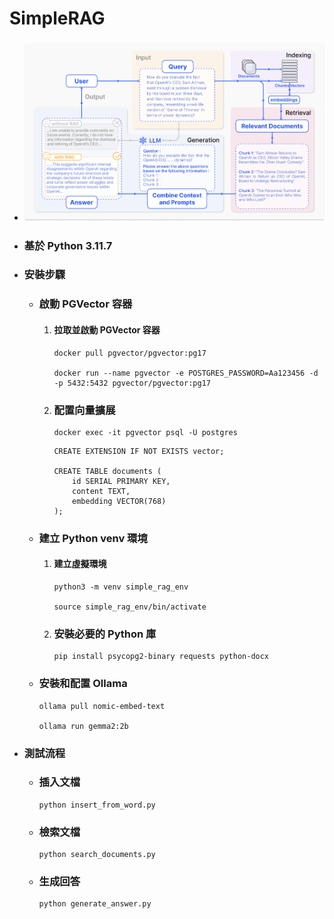 SimpleRAG
=====
* ### ![image](https://raw.githubusercontent.com/GitHub-WeiChiang/main/refs/heads/master/SimpleRAG/rag_case.png)
* ### 基於 Python 3.11.7
* ### 安裝步驟
    * ### 啟動 PGVector 容器
        1. #### 拉取並啟動 PGVector 容器
            ```
            docker pull pgvector/pgvector:pg17

            docker run --name pgvector -e POSTGRES_PASSWORD=Aa123456 -d -p 5432:5432 pgvector/pgvector:pg17
            ```
        2. ### 配置向量擴展
            ```
            docker exec -it pgvector psql -U postgres
            ```
            ```
            CREATE EXTENSION IF NOT EXISTS vector;
            
            CREATE TABLE documents (
                id SERIAL PRIMARY KEY,
                content TEXT,
                embedding VECTOR(768)
            );
            ```
    * ### 建立 Python venv 環境
        1. #### 建立虛擬環境
            ```
            python3 -m venv simple_rag_env

            source simple_rag_env/bin/activate
            ```
        2. ### 安裝必要的 Python 庫
            ```
            pip install psycopg2-binary requests python-docx
            ```
    * ### 安裝和配置 Ollama
        ```
        ollama pull nomic-embed-text

        ollama run gemma2:2b
        ```
* ### 測試流程
    * ### 插入文檔
        ```
        python insert_from_word.py
        ```
    * ### 檢索文檔
        ```
        python search_documents.py
        ```
    * ### 生成回答
        ```
        python generate_answer.py
        ```
<br />
